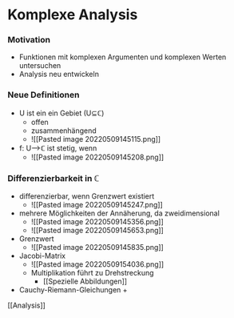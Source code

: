 # Komplexe Analysis
### Motivation
+ Funktionen mit komplexen Argumenten und komplexen Werten untersuchen
+ Analysis neu entwickeln

### Neue Definitionen
+ U ist ein ein Gebiet (U⊆ℂ)
	+ offen
	+ zusammenhängend
	+ ![[Pasted image 20220509145115.png]]
+ f: U-->ℂ ist stetig, wenn 
	+ ![[Pasted image 20220509145208.png]]

### Differenzierbarkeit in ℂ
+ differenzierbar, wenn Grenzwert existiert
	+ ![[Pasted image 20220509145247.png]]
+ mehrere Möglichkeiten der Annäherung, da zweidimensional
	+ ![[Pasted image 20220509145356.png]]
	+ ![[Pasted image 20220509145653.png]]
+ Grenzwert
	+ ![[Pasted image 20220509145835.png]]
+ Jacobi-Matrix
	+ ![[Pasted image 20220509154036.png]]
	+ Multiplikation führt zu Drehstreckung
		+ [[Spezielle Abbildungen]]
+ Cauchy-Riemann-Gleichungen
	+ 

[[Analysis]]
